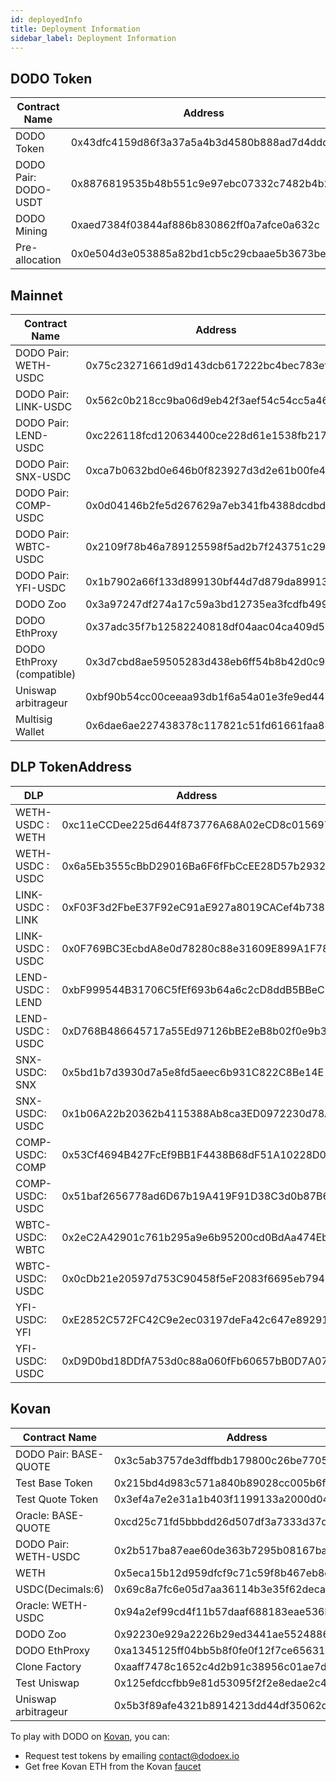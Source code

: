 ```yaml
---
id: deployedInfo
title: Deployment Information
sidebar_label: Deployment Information
---
```


## DODO Token

| Contract Name        | Address                                    |
| -------------------- | ------------------------------------------ |
| DODO Token           | 0x43dfc4159d86f3a37a5a4b3d4580b888ad7d4ddd |
| DODO Pair: DODO-USDT | 0x8876819535b48b551c9e97ebc07332c7482b4b2d |
| DODO Mining          | 0xaed7384f03844af886b830862ff0a7afce0a632c |
| Pre-allocation       | 0x0e504d3e053885a82bd1cb5c29cbaae5b3673be4 |

## Mainnet

| Contract Name              | Address                                    |
| -------------------------- | ------------------------------------------ |
| DODO Pair: WETH-USDC       | 0x75c23271661d9d143dcb617222bc4bec783eff34 |
| DODO Pair: LINK-USDC       | 0x562c0b218cc9ba06d9eb42f3aef54c54cc5a4650 |
| DODO Pair: LEND-USDC       | 0xc226118fcd120634400ce228d61e1538fb21755f |
| DODO Pair: SNX-USDC        | 0xca7b0632bd0e646b0f823927d3d2e61b00fe4d80 |
| DODO Pair: COMP-USDC       | 0x0d04146b2fe5d267629a7eb341fb4388dcdbd22f |
| DODO Pair: WBTC-USDC       | 0x2109f78b46a789125598f5ad2b7f243751c2934d |
| DODO Pair: YFI-USDC        | 0x1b7902a66f133d899130bf44d7d879da89913b2e |
| DODO Zoo                   | 0x3a97247df274a17c59a3bd12735ea3fcdfb49950 |
| DODO EthProxy              | 0x37adc35f7b12582240818df04aac04ca409d5913 |
| DODO EthProxy (compatible) | 0x3d7cbd8ae59505283d438eb6ff54b8b42d0c98a6 |
| Uniswap arbitrageur        | 0xbf90b54cc00ceeaa93db1f6a54a01e3fe9ed4422 |
| Multisig Wallet            | 0x6dae6ae227438378c117821c51fd61661faa8893 |

## DLP TokenAddress

| DLP              | Address                                    |
| ---------------- | ------------------------------------------ |
| WETH-USDC : WETH | 0xc11eCCDee225d644f873776A68A02eCD8c015697 |
| WETH-USDC : USDC | 0x6a5Eb3555cBbD29016Ba6F6fFbCcEE28D57b2932 |
| LINK-USDC : LINK | 0xF03F3d2FbeE37F92eC91aE927a8019CACef4b738 |
| LINK-USDC : USDC | 0x0F769BC3EcbdA8e0d78280c88e31609E899A1F78 |
| LEND-USDC : LEND | 0xbF999544B31706C5fEf693b64a6c2cD8ddB5BBeC |
| LEND-USDC : USDC | 0xD768B486645717a55Ed97126bBE2eB8b02f0e9b3 |
| SNX-USDC: SNX    | 0x5bd1b7d3930d7a5e8fd5aeec6b931C822C8Be14E |
| SNX-USDC: USDC   | 0x1b06A22b20362b4115388Ab8ca3ED0972230d78A |
| COMP-USDC: COMP  | 0x53Cf4694B427FcEf9BB1F4438B68dF51A10228D0 |
| COMP-USDC: USDC  | 0x51baf2656778ad6D67b19A419F91D38C3d0b87B6 |
| WBTC-USDC: WBTC  | 0x2eC2A42901c761b295a9e6b95200cd0BdAa474Eb |
| WBTC-USDC: USDC  | 0x0cDb21e20597d753C90458f5eF2083f6695eb794 |
| YFI-USDC: YFI    | 0xE2852C572FC42C9e2ec03197deFa42c647e89291 |
| YFI-USDC: USDC   | 0xD9D0bd18DDfA753d0c88a060fFb60657bB0D7A07 |

## Kovan

| Contract Name         | Address                                    |
| --------------------- | ------------------------------------------ |
| DODO Pair: BASE-QUOTE | 0x3c5ab3757de3dffbdb179800c26be7705592a816 |
| Test Base Token       | 0x215bd4d983c571a840b89028cc005b6ff0734ebe |
| Test Quote Token      | 0x3ef4a7e2e31a1b403f1199133a2000d0431f8e71 |
| Oracle: BASE-QUOTE    | 0xcd25c71fd5bbbdd26d507df3a7333d37d1e340ae |
| DODO Pair: WETH-USDC  | 0x2b517ba87eae60de363b7295b08167ba7ee25143 |
| WETH                  | 0x5eca15b12d959dfcf9c71c59f8b467eb8c6efd0b |
| USDC(Decimals:6)      | 0x69c8a7fc6e05d7aa36114b3e35f62deca8e11f6e |
| Oracle: WETH-USDC     | 0x94a2ef99cd4f11b57daaf688183eae536b3fbbe9 |
| DODO Zoo              | 0x92230e929a2226b29ed3441ae5524886347c60c8 |
| DODO EthProxy         | 0xa1345125ff04bb5b8f0fe0f12f7ce656310130ae |
| Clone Factory         | 0xaaff7478c1652c4d2b91c38956c01ae7dabef109 |
| Test Uniswap          | 0x125efdccfbb9e81d53095f2f2e8edae2c4c49369 |
| Uniswap arbitrageur   | 0x5b3f89afe4321b8914213dd44df35062d9dffaf6 |

To play with DODO on [Kovan](https://kovan-testnet.github.io/website/), you can:

- Request test tokens by emailing contact@dodoex.io
- Get free Kovan ETH from the Kovan [faucet](https://github.com/kovan-testnet/faucet)
